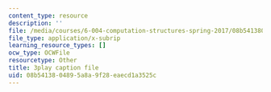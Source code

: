 ```yaml
---
content_type: resource
description: ''
file: /media/courses/6-004-computation-structures-spring-2017/08b5413804895a8a9f28eaecd1a3525c_9M0dd86FUoA.vtt
file_type: application/x-subrip
learning_resource_types: []
ocw_type: OCWFile
resourcetype: Other
title: 3play caption file
uid: 08b54138-0489-5a8a-9f28-eaecd1a3525c
---
```

